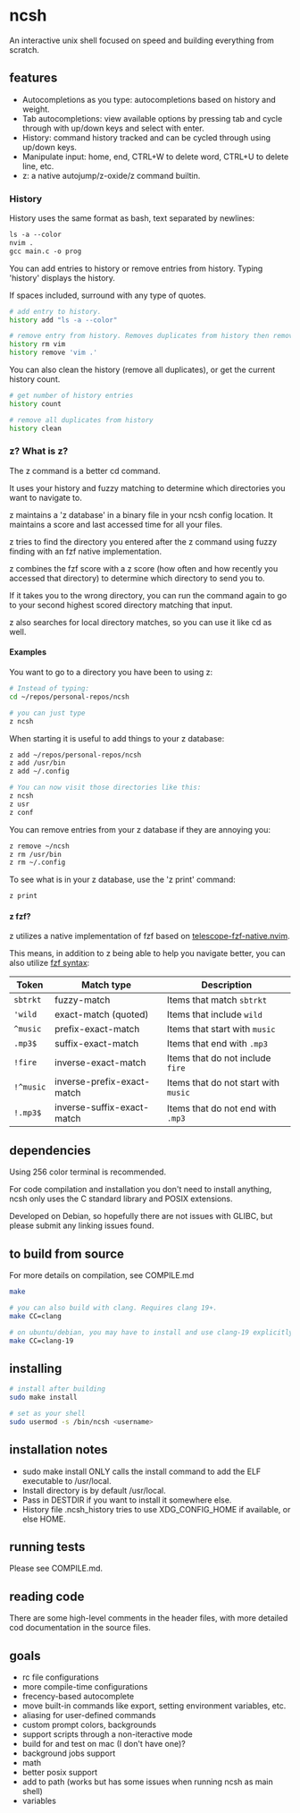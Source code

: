 # ncsh

An interactive unix shell focused on speed and building everything from scratch.

## features

* Autocompletions as you type: autocompletions based on history and weight.
* Tab autocompletions: view available options by pressing tab and cycle through with up/down keys and select with enter.
* History: command history tracked and can be cycled through using up/down keys.
* Manipulate input: home, end, CTRL+W to delete word, CTRL+U to delete line, etc.
* z: a native autojump/z-oxide/z command builtin.

### History

History uses the same format as bash, text separated by newlines:

``` txt
ls -a --color
nvim .
gcc main.c -o prog
```

You can add entries to history or remove entries from history. Typing 'history' displays the history.

If spaces included, surround with any type of quotes.

``` sh
# add entry to history.
history add "ls -a --color"

# remove entry from history. Removes duplicates from history then removes the entry specified.
history rm vim
history remove 'vim .'
```

You can also clean the history (remove all duplicates), or get the current history count.

``` sh
# get number of history entries
history count

# remove all duplicates from history
history clean
```

### z? What is z?

The z command is a better cd command.

It uses your history and fuzzy matching to determine which directories you want to navigate to.

z maintains a 'z database' in a binary file in your ncsh config location. It maintains a score and last accessed time for all your files.

z tries to find the directory you entered after the z command using fuzzy finding with an fzf native implementation.

z combines the fzf score with a z score (how often and how recently you accessed that directory) to determine which directory to send you to.

If it takes you to the wrong directory, you can run the command again to go to your second highest scored directory matching that input.

z also searches for local directory matches, so you can use it like cd as well.

#### Examples

You want to go to a directory you have been to using z:

``` sh
# Instead of typing:
cd ~/repos/personal-repos/ncsh

# you can just type
z ncsh
```

When starting it is useful to add things to your z database:

``` sh
z add ~/repos/personal-repos/ncsh
z add /usr/bin
z add ~/.config

# You can now visit those directories like this:
z ncsh
z usr
z conf
```

You can remove entries from your z database if they are annoying you:

``` sh
z remove ~/ncsh
z rm /usr/bin
z rm ~/.config
```

To see what is in your z database, use the 'z print' command:

``` sh
z print
```

#### z fzf?

z utilizes a native implementation of fzf based on [telescope-fzf-native.nvim](https://github.com/nvim-telescope/telescope-fzf-native.nvim).

This means, in addition to z being able to help you navigate better, you can also utilize [fzf syntax](https://github.com/junegunn/fzf#search-syntax):

| Token     | Match type                 | Description                          |
| --------- | -------------------------- | ------------------------------------ |
| `sbtrkt`  | fuzzy-match                | Items that match `sbtrkt`            |
| `'wild`   | exact-match (quoted)       | Items that include `wild`            |
| `^music`  | prefix-exact-match         | Items that start with `music`        |
| `.mp3$`   | suffix-exact-match         | Items that end with `.mp3`           |
| `!fire`   | inverse-exact-match        | Items that do not include `fire`     |
| `!^music` | inverse-prefix-exact-match | Items that do not start with `music` |
| `!.mp3$`  | inverse-suffix-exact-match | Items that do not end with `.mp3`    |

## dependencies

Using 256 color terminal is recommended.

For code compilation and installation you don't need to install anything, ncsh only uses the C standard library and POSIX extensions.

Developed on Debian, so hopefully there are not issues with GLIBC, but please submit any linking issues found.

## to build from source

For more details on compilation, see COMPILE.md

``` sh
make

# you can also build with clang. Requires clang 19+.
make CC=clang

# on ubuntu/debian, you may have to install and use clang-19 explicitly.
make CC=clang-19
```

## installing

``` sh
# install after building
sudo make install

# set as your shell
sudo usermod -s /bin/ncsh <username>
```

## installation notes

* sudo make install ONLY calls the install command to add the ELF executable to /usr/local.
* Install directory is by default /usr/local.
* Pass in DESTDIR if you want to install it somewhere else.
* History file .ncsh_history tries to use XDG_CONFIG_HOME if available, or else HOME.

## running tests

Please see COMPILE.md.

## reading code

There are some high-level comments in the header files, with more detailed cod documentation in the source files.

## goals

* rc file configurations
* more compile-time configurations
* frecency-based autocomplete
* move built-in commands like export, setting environment variables, etc.
* aliasing for user-defined commands
* custom prompt colors, backgrounds
* support scripts through a non-iteractive mode
* build for and test on mac (I don't have one)?
* background jobs support
* math
* better posix support
* add to path (works but has some issues when running ncsh as main shell)
* variables
